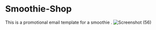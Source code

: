 # Smoothie-Shop
This is a promotional  email template for a smoothie .
![Screenshot (56)](https://user-images.githubusercontent.com/52468580/126785906-fbe1ad15-d15c-45f8-89cd-8ed8ccac710d.png)


